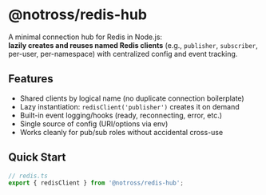 # @notross/redis-hub

A minimal connection hub for Redis in Node.js:  
**lazily creates and reuses named Redis clients** (e.g., `publisher`, `subscriber`, per-user, per-namespace) with centralized config and event tracking.

## Features

- Shared clients by logical name (no duplicate connection boilerplate)  
- Lazy instantiation: `redisClient('publisher')` creates it on demand  
- Built-in event logging/hooks (ready, reconnecting, error, etc.)  
- Single source of config (URI/options via env)  
- Works cleanly for pub/sub roles without accidental cross-use

## Quick Start

```ts
// redis.ts
export { redisClient } from '@notross/redis-hub';